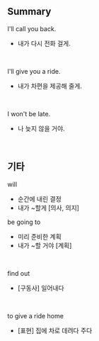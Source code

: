 ## Summary

I'll call you back.
- 내가 다시 전화 걸게.

<br>

I'll give you a ride.
- 내가 차편을 제공해 줄게.

<br>

I won't be late.
- 나 늦지 않을 거야.

<br>

## 기타

will
- 순간에 내린 결정
- 내가 ~할게 [의사, 의지]

be going to
- 미리 준비한 계획
- 내가 ~할 거야 [계획]

<br>

find out
- [구동사] 일어내다

<br>

to give a ride home
- [표현] 집에 차로 데려다 주다
